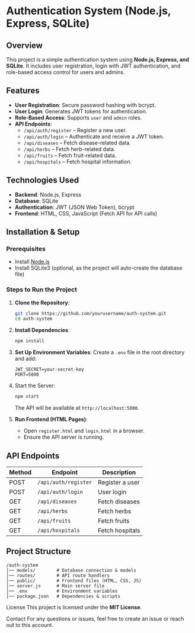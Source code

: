 # Authentication System (Node.js, Express, SQLite)

## Overview
This project is a simple authentication system using **Node.js, Express, and SQLite**. It includes user registration, login with JWT authentication, and role-based access control for users and admins.

## Features
- **User Registration**: Secure password hashing with bcrypt.
- **User Login**: Generates JWT tokens for authentication.
- **Role-Based Access**: Supports `user` and `admin` roles.
- **API Endpoints**:
  - `/api/auth/register` – Register a new user.
  - `/api/auth/login` – Authenticate and receive a JWT token.
  - `/api/diseases` – Fetch disease-related data.
  - `/api/herbs` – Fetch herb-related data.
  - `/api/fruits` – Fetch fruit-related data.
  - `/api/hospitals` – Fetch hospital information.

## Technologies Used
- **Backend**: Node.js, Express
- **Database**: SQLite
- **Authentication**: JWT (JSON Web Token), bcrypt
- **Frontend**: HTML, CSS, JavaScript (Fetch API for API calls)

## Installation & Setup
### Prerequisites
- Install [Node.js](https://nodejs.org/)
- Install SQLite3 (optional, as the project will auto-create the database file)

### Steps to Run the Project
1. **Clone the Repository**:
   ```sh
   git clone https://github.com/yourusername/auth-system.git
   cd auth-system
   ```

2. **Install Dependencies**:
   ```sh
   npm install
   ```

3. **Set Up Environment Variables**:
   Create a `.env` file in the root directory and add:
   ```env
   JWT_SECRET=your-secret-key
   PORT=5000
   ```

4. Start the Server:
   ```sh
   npm start
   ```
   The API will be available at `http://localhost:5000`.

5. **Run Frontend (HTML Pages)**:
   - Open `register.html` and `login.html` in a browser.
   - Ensure the API server is running.

## API Endpoints
| Method | Endpoint            | Description       |
|--------|---------------------|-------------------|
| POST   | `/api/auth/register` | Register a user  |
| POST   | `/api/auth/login`    | User login       |
| GET    | `/api/diseases`      | Fetch diseases   |
| GET    | `/api/herbs`         | Fetch herbs      |
| GET    | `/api/fruits`        | Fetch fruits     |
| GET    | `/api/hospitals`     | Fetch hospitals  |

## Project Structure
```
/auth-system
│── models/        # Database connection & models
│── routes/        # API route handlers
│── public/        # Frontend files (HTML, CSS, JS)
│── server.js      # Main server file
│── .env           # Environment variables
│── package.json   # Dependencies & scripts
```

License
This project is licensed under the **MIT License**.

Contact
For any questions or issues, feel free to create an issue or reach out to this account.

